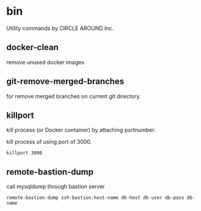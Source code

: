 # bin

Utility commands by CIRCLE AROUND Inc.

## docker-clean
remove unused docker images

## git-remove-merged-branches
for remove merged branches on current git directory.

## killport
kill process (or Docker container) by attaching portnumber.

kill process of using port of 3000.

```
killport 3000
```

## remote-bastion-dump
call mysqldump through bastion server

```
remote-bastion-dump ssh-bastion-host-name db-host db-user db-pass db-name
```
